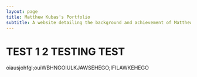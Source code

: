 ```yaml
---
layout: page
title: Matthew Kubas's Portfolio
subtitle: A website detailing the background and achievement of Matthew Kubas
---
```


# TEST 1 2 TESTING TEST

oiausjohfgl;ouiWBHNGOIULKJAWSEHEGO;IFILAWKEHEGO
